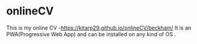 # onlineCV
This is my online CV -https://kitarp29.github.io/onlineCV/beckham/
It is an PWA(Progressive Web App) and can be installed on any kind of OS .
